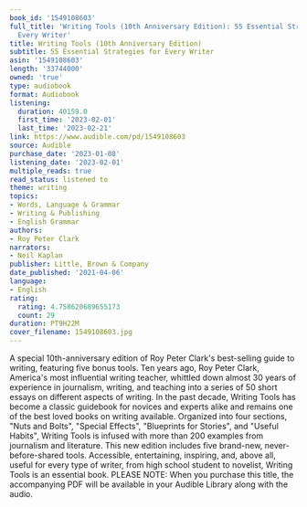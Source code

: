 ```yaml
---
book_id: '1549108603'
full_title: 'Writing Tools (10th Anniversary Edition): 55 Essential Strategies for
  Every Writer'
title: Writing Tools (10th Anniversary Edition)
subtitle: 55 Essential Strategies for Every Writer
asin: '1549108603'
length: '33744000'
owned: 'true'
type: audiobook
format: Audiobook
listening:
  duration: 40159.0
  first_time: '2023-02-01'
  last_time: '2023-02-21'
link: https://www.audible.com/pd/1549108603
source: Audible
purchase_date: '2023-01-08'
listening_date: '2023-02-01'
multiple_reads: true
read_status: listened to
theme: writing
topics:
- Words, Language & Grammar
- Writing & Publishing
- English Grammar
authors:
- Roy Peter Clark
narrators:
- Neil Kaplan
publisher: Little, Brown & Company
date_published: '2021-04-06'
language:
- English
rating:
  rating: 4.758620689655173
  count: 29
duration: PT9H22M
cover_filename: 1549108603.jpg
---
```

A special 10th-anniversary edition of Roy Peter Clark's best-selling guide to writing, featuring five bonus tools.
Ten years ago, Roy Peter Clark, America's most influential writing teacher, whittled down almost 30 years of experience in journalism, writing, and teaching into a series of 50 short essays on different aspects of writing. In the past decade, Writing Tools has become a classic guidebook for novices and experts alike and remains one of the best loved books on writing available.
Organized into four sections, "Nuts and Bolts", "Special Effects", "Blueprints for Stories", and "Useful Habits", Writing Tools is infused with more than 200 examples from journalism and literature. This new edition includes five brand-new, never-before-shared tools.
Accessible, entertaining, inspiring, and, above all, useful for every type of writer, from high school student to novelist, Writing Tools is an essential book.
PLEASE NOTE: When you purchase this title, the accompanying PDF will be available in your Audible Library along with the audio.

